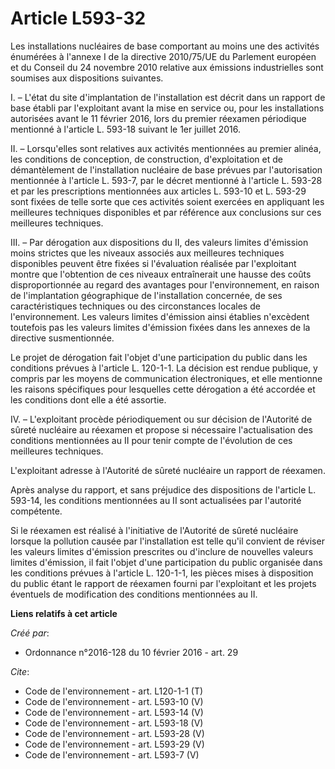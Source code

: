 # Article L593-32

Les installations nucléaires de base comportant au moins une des activités énumérées à l'annexe I de la directive 2010/75/UE
du Parlement européen et du Conseil du 24 novembre 2010 relative aux émissions industrielles sont soumises aux dispositions
suivantes.

I. – L'état du site d'implantation de l'installation est décrit dans un rapport de base établi par l'exploitant avant la mise
en service ou, pour les installations autorisées avant le 11 février 2016, lors du premier réexamen périodique mentionné à
l'article L. 593-18 suivant le 1er juillet 2016.

II. – Lorsqu'elles sont relatives aux activités mentionnées au premier alinéa, les conditions de conception, de construction,
d'exploitation et de démantèlement de l'installation nucléaire de base prévues par l'autorisation mentionnée à l'article L.
593-7, par le décret mentionné à l'article L. 593-28 et par les prescriptions mentionnées aux articles L. 593-10 et L. 593-29
sont fixées de telle sorte que ces activités soient exercées en appliquant les meilleures techniques disponibles et par
référence aux conclusions sur ces meilleures techniques.

III. – Par dérogation aux dispositions du II, des valeurs limites d'émission moins strictes que les niveaux associés aux
meilleures techniques disponibles peuvent être fixées si l'évaluation réalisée par l'exploitant montre que l'obtention de ces
niveaux entraînerait une hausse des coûts disproportionnée au regard des avantages pour l'environnement, en raison de
l'implantation géographique de l'installation concernée, de ses caractéristiques techniques ou des circonstances locales de
l'environnement. Les valeurs limites d'émission ainsi établies n'excèdent toutefois pas les valeurs limites d'émission fixées
dans les annexes de la directive susmentionnée.

Le projet de dérogation fait l'objet d'une participation du public dans les conditions prévues à l'article L. 120-1-1. La
décision est rendue publique, y compris par les moyens de communication électroniques, et elle mentionne les raisons
spécifiques pour lesquelles cette dérogation a été accordée et les conditions dont elle a été assortie.

IV. – L'exploitant procède périodiquement ou sur décision de l'Autorité de sûreté nucléaire au réexamen et propose si
nécessaire l'actualisation des conditions mentionnées au II pour tenir compte de l'évolution de ces meilleures techniques.

L'exploitant adresse à l'Autorité de sûreté nucléaire un rapport de réexamen.

Après analyse du rapport, et sans préjudice des dispositions de l'article L. 593-14, les conditions mentionnées au II sont
actualisées par l'autorité compétente.

Si le réexamen est réalisé à l'initiative de l'Autorité de sûreté nucléaire lorsque la pollution causée par l'installation
est telle qu'il convient de réviser les valeurs limites d'émission prescrites ou d'inclure de nouvelles valeurs limites
d'émission, il fait l'objet d'une participation du public organisée dans les conditions prévues à l'article L. 120-1-1, les
pièces mises à disposition du public étant le rapport de réexamen fourni par l'exploitant et les projets éventuels de
modification des conditions mentionnées au II.

**Liens relatifs à cet article**

_Créé par_:

  - Ordonnance n°2016-128 du 10 février 2016 - art. 29

_Cite_:

  - Code de l'environnement - art. L120-1-1 (T)
  - Code de l'environnement - art. L593-10 (V)
  - Code de l'environnement - art. L593-14 (V)
  - Code de l'environnement - art. L593-18 (V)
  - Code de l'environnement - art. L593-28 (V)
  - Code de l'environnement - art. L593-29 (V)
  - Code de l'environnement - art. L593-7 (V)
